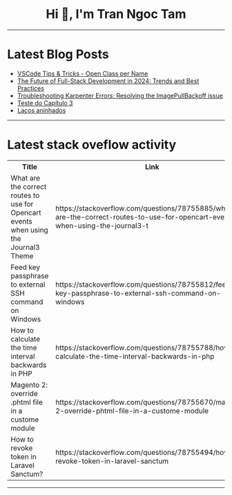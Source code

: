 <h1 align="center">Hi 👋, I'm Tran Ngoc Tam</h1>

---

# Latest Blog Posts 
<!-- BLOG-POST-LIST:START -->
- [VSCode Tips &amp; Tricks - Open Class per Name](https://dev.to/intersystems/vscode-tips-tricks-open-class-per-name-1fpo)
- [The Future of Full-Stack Development in 2024: Trends and Best Practices](https://dev.to/matin_mollapur/the-future-of-full-stack-development-in-2024-trends-and-best-practices-2736)
- [Troubleshooting Karpenter Errors: Resolving the ImagePullBackoff issue](https://dev.to/fernandomullerjr/troubleshooting-karpenter-errors-resolving-the-imagepullbackoff-issue-c70)
- [Teste do Capítulo 3](https://dev.to/devsjavagirls/teste-do-capitulo-3-59e0)
- [Laços aninhados](https://dev.to/devsjavagirls/lacos-aninhados-5e00)
<!-- BLOG-POST-LIST:END -->

---

# Latest stack oveflow activity
<table>
  <tr><th>Title</th><th>Link</th></tr>
  <!-- STACKOVERFLOW:START --><tr><td>What are the correct routes to use for Opencart events when using the Journal3 Theme</td><td>https://stackoverflow.com/questions/78755885/what-are-the-correct-routes-to-use-for-opencart-events-when-using-the-journal3-t</td></tr><tr><td>Feed key passphrase to external SSH command on Windows</td><td>https://stackoverflow.com/questions/78755812/feed-key-passphrase-to-external-ssh-command-on-windows</td></tr><tr><td>How to calculate the time interval backwards in PHP</td><td>https://stackoverflow.com/questions/78755788/how-to-calculate-the-time-interval-backwards-in-php</td></tr><tr><td>Magento 2: override .phtml file in a custome module</td><td>https://stackoverflow.com/questions/78755670/magento-2-override-phtml-file-in-a-custome-module</td></tr><tr><td>How to revoke token in Laravel Sanctum?</td><td>https://stackoverflow.com/questions/78755494/how-to-revoke-token-in-laravel-sanctum</td></tr><!-- STACKOVERFLOW:END -->
</table>

---


